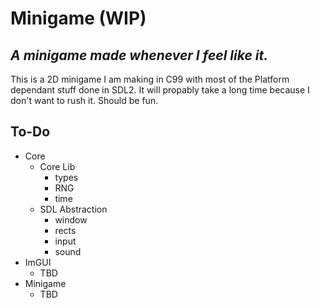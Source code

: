 # Minigame (WIP)
## _A minigame made whenever I feel like it._

This is a 2D minigame I am making in C99 with most of the Platform dependant stuff done in SDL2.
It will propably take a long time because I don't want to rush it. Should be fun.

## To-Do

- Core
    - Core Lib
        - types
        - RNG
        - time
    - SDL Abstraction
        - window
        - rects
        - input
        - sound
- ImGUI
    - TBD
- Minigame
    - TBD
